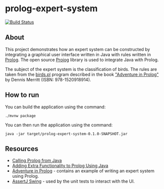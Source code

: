 # prolog-expert-system
[![Build Status](https://github.com/s-webber/prolog-expert-system/actions/workflows/github-actions.yml/badge.svg)](https://github.com/s-webber/prolog-expert-system/actions/)

## About

This project demonstrates how an expert system can be constructed by integrating a graphical user interface written in Java with rules written in [Prolog](https://en.wikipedia.org/wiki/Prolog). The open source [Projog](http://projog.org "Prolog interpreter for Java") library is used to integrate Java with Prolog.

The subject of the expert system is the classification of birds. The rules are taken from the [birds.pl](http://www.amzi.com/AdventureInProlog/appendix.php#Birds) program described in the book ["Adventure in Prolog"](http://www.amzi.com/AdventureInProlog/) by Dennis Merritt (ISBN: 978-1520918914). 

## How to run


You can build the application using the command:

```
./mvnw package
```

You can then run the application using the command:

```
java -jar target/prolog-expert-system-0.1.0-SNAPSHOT.jar
```

## Resources

- [Calling Prolog from Java](http://projog.org/calling-prolog-from-java.html)
- [Adding Extra Functionality to Prolog Using Java](http://projog.org/extending-prolog-with-java.html)
- [Adventure in Prolog](http://www.amzi.com/AdventureInProlog/) - contains an example of writing an expert system using Prolog.
- [AssertJ Swing](https://joel-costigliola.github.io/assertj/assertj-swing.html) - used by the unit tests to interact with the UI.
